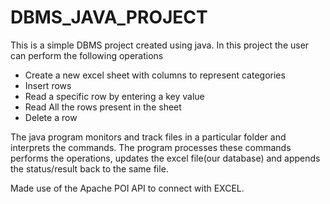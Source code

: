 # DBMS_JAVA_PROJECT
This is a simple DBMS project created using java.
In this project the user can perform the following operations
- Create a new excel sheet with columns to represent categories
- Insert rows 
- Read a specific row by entering a key value
- Read All the rows present in the sheet
- Delete a row 

The java program monitors and track files in a particular folder and interprets the commands. The program processes these commands performs the operations, updates the excel file(our database)
and appends the status/result back to the same file.

Made use of the Apache POI API to connect with EXCEL.
